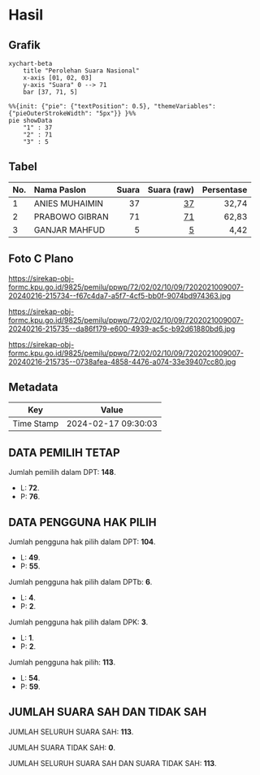 # Hasil

## Grafik

```mermaid
xychart-beta
    title "Perolehan Suara Nasional"
    x-axis [01, 02, 03]
    y-axis "Suara" 0 --> 71
    bar [37, 71, 5]
```

```mermaid
%%{init: {"pie": {"textPosition": 0.5}, "themeVariables": {"pieOuterStrokeWidth": "5px"}} }%%
pie showData
    "1" : 37
    "2" : 71
    "3" : 5
```

## Tabel

| No. | Nama Paslon    | Suara | Suara (raw) | Persentase |
|:--- |:-------------- | -----:| -----------:| ----------:|
| 1   | ANIES MUHAIMIN | 37    | [37][p-1]   | 32,74      |
| 2   | PRABOWO GIBRAN | 71    | [71][p-2]   | 62,83      |
| 3   | GANJAR MAHFUD  | 5     | [5][p-3]    | 4,42       |


[p-1]: https://github.com/gigit-pemilu/pemilu-2024/blob/main/pilpres/hitung-suara/sub/72-sulawesi-tengah/sub/02-poso/sub/02-poso-pesisir/sub/1009-mapane/sub/007-tps/sub/paslon-1.txt
[p-2]: https://github.com/gigit-pemilu/pemilu-2024/blob/main/pilpres/hitung-suara/sub/72-sulawesi-tengah/sub/02-poso/sub/02-poso-pesisir/sub/1009-mapane/sub/007-tps/sub/paslon-2.txt
[p-3]: https://github.com/gigit-pemilu/pemilu-2024/blob/main/pilpres/hitung-suara/sub/72-sulawesi-tengah/sub/02-poso/sub/02-poso-pesisir/sub/1009-mapane/sub/007-tps/sub/paslon-3.txt

## Foto C Plano

https://sirekap-obj-formc.kpu.go.id/9825/pemilu/ppwp/72/02/02/10/09/7202021009007-20240216-215734--f67c4da7-a5f7-4cf5-bb0f-9074bd974363.jpg

https://sirekap-obj-formc.kpu.go.id/9825/pemilu/ppwp/72/02/02/10/09/7202021009007-20240216-215735--da86f179-e600-4939-ac5c-b92d61880bd6.jpg

https://sirekap-obj-formc.kpu.go.id/9825/pemilu/ppwp/72/02/02/10/09/7202021009007-20240216-215735--0738afea-4858-4476-a074-33e39407cc80.jpg


## Metadata

| Key        | Value               |
| ---------- | ------------------- |
| Time Stamp | 2024-02-17 09:30:03 |


## DATA PEMILIH TETAP

Jumlah pemilih dalam DPT: **148**.
 * L: **72**.
 * P: **76**.

## DATA PENGGUNA HAK PILIH

Jumlah pengguna hak pilih dalam DPT: **104**.
 * L: **49**.
 * P: **55**.

Jumlah pengguna hak pilih dalam DPTb: **6**.
 * L: **4**.
 * P: **2**.

Jumlah pengguna hak pilih dalam DPK: **3**.
 * L: **1**.
 * P: **2**.

Jumlah pengguna hak pilih: **113**.
 * L: **54**.
 * P: **59**.

## JUMLAH SUARA SAH DAN TIDAK SAH

JUMLAH SELURUH SUARA SAH: **113**.

JUMLAH SUARA TIDAK SAH: **0**.

JUMLAH SELURUH SUARA SAH DAN SUARA TIDAK SAH: **113**.



